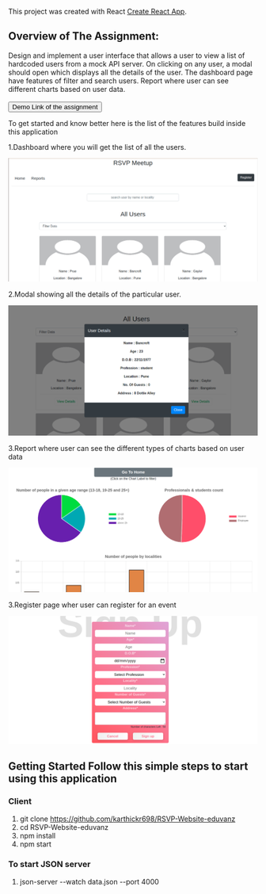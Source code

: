 This project was created with React [Create React App](https://github.com/facebook/create-react-app).


## Overview of The Assignment:
Design and implement a user interface that allows a user to view a list of hardcoded
users from a mock API server. On clicking on any user, a modal should open which displays
all the details of the user. The dashboard page have features of filter and  search users. Report where user can see different charts based on user data.
<br>
<br>
<a href = "https://rsvp-meetup.netlify.app/">
  <button style = "background:red,padding:5px">Demo Link of the assignment</button>
</a>

To get started and know better here is the list of the features build inside this application

1.Dashboard where you will get the list of all the users.
<p> <img src  = "/public/home.png"> </p>

2.Modal showing all the details of the particular user.
<p> <img src  = "/public/modal.png"> </p>

3.Report where user can see the different types of charts based on user data
<p> <img src  = "/public/report.png"> </p>

3.Register page wher user can register for an event
<p> <img src  = "/public/register.png"> </p>

## Getting Started Follow this simple steps to start using this application

### Client

1.   git clone https://github.com/karthickr698/RSVP-Website-eduvanz
2.   cd RSVP-Website-eduvanz
3.   npm install
4.   npm start

### To start JSON server

1. json-server --watch data.json --port 4000
